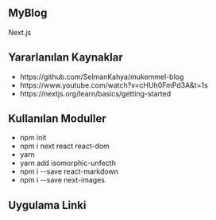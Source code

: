 ## MyBlog
Next.js

## Yararlanılan Kaynaklar
<ul>
  <li>https://github.com/SelmanKahya/mukemmel-blog</li>
  <li>https://www.youtube.com/watch?v=cHUh0FmPd3A&t=1s</li>
  <li>https://nextjs.org/learn/basics/getting-started</li>
</ul>

## Kullanılan Moduller

<ul>
  <li>npm init</li>
  <li>npm i next react react-dom</li>
  <li>yarn</li>
  <li>yarn add isomorphic-unfecth</li>
  <li>npm i --save react-markdown</li>
  <li>npm i --save next-images</li>
</ul>

## Uygulama Linki
<!--https://zisankarsatar.herokuapp.com/-->

<!--
## Uygulamayı Bilgisyarınızda çalıştırmak için:

Pages dosyası içinde index.js ve [postId].js de bulunan "zisankarsatar.herokuapp" bulunan yere "localhost:3000" ile değiştirerek,
dosya yolunun açık olduğu terminale "yarn dev" yazmak yeterli. :D
-->
